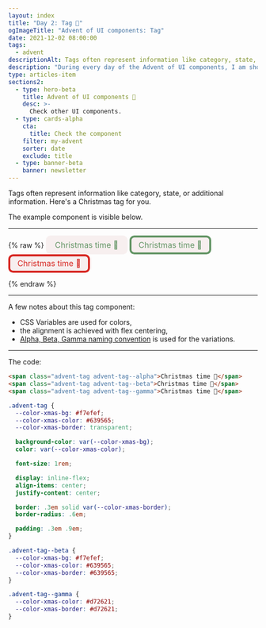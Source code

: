 ```yaml
---
layout: index
title: "Day 2: Tag 🎁"
ogImageTitle: "Advent of UI components: Tag"
date: 2021-12-02 08:00:00
tags:
  - advent
descriptionAlt: Tags often represent information like category, state, or additional information.
description: "During every day of the Advent of UI components, I am showcasing a new UI Component built with HTML, CSS, and JavaScript. Day 2: Tag."
type: articles-item
sections2:
  - type: hero-beta
    title: Advent of UI components 🎄
    desc: >-
      Check other UI components.
  - type: cards-alpha
    cta:
      title: Check the component
    filter: my-advent
    sorter: date
    exclude: title
  - type: banner-beta
    banner: newsletter
---
```


Tags often represent information like category, state, or additional information. Here's a Christmas tag for you.

The example component is visible below.

---

{% raw %}
<span class="advent-tag advent-tag--alpha">Christmas time 🎁</span>
<span class="advent-tag advent-tag--beta">Christmas time 🎁</span>
<span class="advent-tag advent-tag--gamma">Christmas time 🎁</span>
<style>
.advent-tag {
  --color-xmas-bg: #f7efef;
  --color-xmas-color: #639565;
  --color-xmas-border: transparent;
  background-color: var(--color-xmas-bg);
  color: var(--color-xmas-color);
  font-size: 1rem;
  display: inline-flex;
  align-items: center;
  justify-content: center;
  border: .3em solid var(--color-xmas-border);
  border-radius: .6em;
  padding: .3em .9em;
}
.advent-tag--beta {
  --color-xmas-bg: #f7efef;
  --color-xmas-color: #639565;
  --color-xmas-border: #639565;
}
.advent-tag--gamma {
  --color-xmas-color: #d72621;
  --color-xmas-border: #d72621;
}
</style>
{% endraw %}

---

A few notes about this tag component:

- CSS Variables are used for colors,
- the alignment is achieved with flex centering,
- [Alpha, Beta, Gamma naming convention](/articles/alpha-beta-gamma-naming-convention/) is used for the variations.

---

The code:

```html
<span class="advent-tag advent-tag--alpha">Christmas time 🎁</span>
<span class="advent-tag advent-tag--beta">Christmas time 🎁</span>
<span class="advent-tag advent-tag--gamma">Christmas time 🎁</span>
```

```css
.advent-tag {
  --color-xmas-bg: #f7efef;
  --color-xmas-color: #639565;
  --color-xmas-border: transparent;

  background-color: var(--color-xmas-bg);
  color: var(--color-xmas-color);

  font-size: 1rem;

  display: inline-flex;
  align-items: center;
  justify-content: center;

  border: .3em solid var(--color-xmas-border);
  border-radius: .6em;

  padding: .3em .9em;
}

.advent-tag--beta {
  --color-xmas-bg: #f7efef;
  --color-xmas-color: #639565;
  --color-xmas-border: #639565;
}

.advent-tag--gamma {
  --color-xmas-color: #d72621;
  --color-xmas-border: #d72621;
}
```
